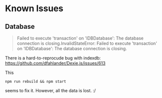 # Known Issues

## Database

> Failed to execute 'transaction' on 'IDBDatabase': The database connection is closing.InvalidStateError: Failed to execute 'transaction' on 'IDBDatabase': The database connection is closing.

There is a hard-to-reprocude bug with indexdb: https://github.com/dfahlander/Dexie.js/issues/613

This

```
npm run rebuild && npm start
```

seems to fix it. However, all the data is lost. :/
